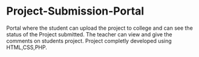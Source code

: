# Project-Submission-Portal

Portal where the student can upload the project to college and can see the status of the Project submitted.
The teacher can view and give the comments on students project.
Project completly developed using HTML,CSS,PHP.
